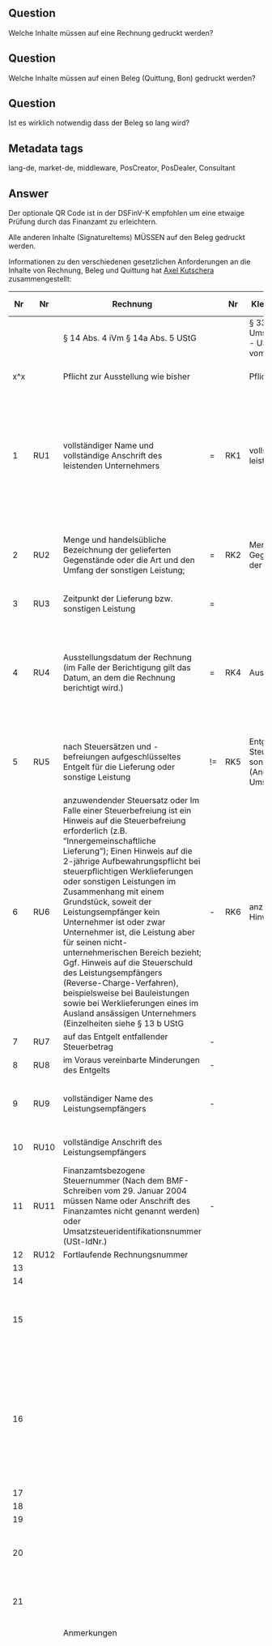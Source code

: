 ## Question

Welche Inhalte müssen auf eine Rechnung gedruckt werden?

## Question

Welche Inhalte müssen auf einen Beleg (Quittung, Bon) gedruckt werden?

## Question

Ist es wirklich notwendig dass der Beleg so lang wird?

## Metadata tags

lang-de, market-de, middleware, PosCreator, PosDealer, Consultant

## Answer

Der optionale QR Code ist in der DSFinV-K empfohlen um eine etwaige Prüfung durch das Finanzamt zu erleichtern.

Alle anderen Inhalte (SignatureItems) MÜSSEN auf den Beleg gedruckt werden.

Informationen zu den verschiedenen gesetzlichen Anforderungen an die Inhalte von Rechnung, Beleg und Quittung hat [Axel Kutschera](https://github.com/AxelKutschera) zusammengestellt: 

| Nr   | Nr   | Rechnung                                                     |      | Nr   | Kleinbetragsrechnungen  < EUR 250,-                          |      | Nr   | Grundaufzeichnungen  (Einzelaufzeichnung)                    |      | Nr   | Beleg                                                        |      | Nr   | Beleg                                                        |      | Nr   | Beleg                                                        |      | Nr   | Quittung                                                     |
| ---- | ---- | ------------------------------------------------------------ | ---- | ---- | ------------------------------------------------------------ | ---- | ---- | ------------------------------------------------------------ | ---- | ---- | ------------------------------------------------------------ | ---- | ---- | ------------------------------------------------------------ | ---- | ---- | ------------------------------------------------------------ | ---- | ---- | ------------------------------------------------------------ |
|      |      | §  14 Abs. 4 iVm § 14a Abs. 5 UStG                           |      |      | §  33 Umsatzsteuerdurchführungsverordnung - UStDV und siehe BMF-Schreiben vom  18.10.2006 |      |      | AEAO  zu § 146 Kap. 2.1.2. und 2.1.3                         |      |      | §  6 KassenSichV                                             |      |      | AEAO  zu 146a AO                                             |      |      | DSFinV-K  v2.0 Anhang I Kap. 2. (freiwillig)                 |      |      | AO  (bzw. BGB)                                               |
| x^x  |      | Pflicht  zur Ausstellung wie bisher                          |      |      | Pflicht  zur Ausstellung wie bisher                          |      |      | Pflicht  ab 1.1.2020                                         |      |      | Pflicht  ab Verwendung einer TSE                             |      |      | Pflicht  ab Verwendung einer TSE                             |      |      | Pflicht  ab Verwendung einer TSE                             |      |      | Pflicht  ab Verwendung einer TSE                             |
| 1    | RU1  | vollständiger  Name und vollständige Anschrift des leistenden Unternehmers | =    | RK1  | vollständiger  Name und Anschrift des leistenden Unternehmers |      |      |                                                              | =    | BK1  | vollständiger  Namen und die vollständige Anschrift des leistenden Unternehmers | =    | BA1  | Den  vollständigen Namen und die vollständige Anschrift des leistenden  Unternehmers (vgl. § 6 Nr. 1 KassenSichV). Aus Vereinfachungsgründen genügen  die Angaben aus § 31 Abs. 2 UStDV (UStAE Abschnitt 14.5 Abs. 2) | =    |      |                                                              |      |      |                                                              |
| 2    | RU2  | Menge  und handelsübliche Bezeichnung der gelieferten Gegenstände oder die Art und  den Umfang der sonstigen Leistung; | =    | RK2  | Menge  und Art der gelieferten Gegenstände oder Art und den Umfang der sonstigen  Leistung | <    | G2   | verkaufte,  eindeutig bezeichnete Artikel; sowie die verkaufte Menge bzw. Anzahl | =    | BK2  | Menge  und die Art der gelieferten Gegenstände oder den Umfang und die Art der  sonstigen Leistung | =    | BA2  | Menge  und Art der gelieferten Gegenstände oder den Umfang und die Art der sonstigen  Leistung (vgl. auch AEAO zu § 146, Nr. 2.1.3) | =    |      |                                                              | >    | QU2  | Zweck  der Zahlung                                           |
| 3    | RU3  | Zeitpunkt  der Lieferung bzw. sonstigen Leistung             | =    |      |                                                              | >    | G3   | Datum  und Zeitpunkt des Umsatzes                            |      |      |                                                              |      |      |                                                              |      |      |                                                              |      |      |                                                              |
| 4    | RU4  | Ausstellungsdatum  der Rechnung     (im Falle der Berichtigung gilt das Datum, an dem die Rechnung berichtigt  wird.) | =    | RK4  | Ausstellungsdatum  der Rechnung                              |      |      |                                                              |      | BK4  | Datum  der Belegausstellung und den Zeitpunkt des Vorgangbeginns im Sinne des § 2  Satz 2 Nummer     Zeitpunkt der Vorgangsbeendigung im Sinne des § 2 Satz 2 Nummer 6 |      | BA4  | Datum  der Belegausstellung und den Zeitpunkt des Vorgangbeginns sowie den Zeitpunkt  der Vorgangsbeendigung (vgl. AEAO zu § 146a, Nr. 3.6.3 „Zeitpunkt des  Vorgangsbeginns bzw. der Vorgangsbeendigung“) |      |      |                                                              |      | QU4  | Ort  und das Datum des Erhalts der Leistung oder Zahlung     |
| 5    | RU5  | nach  Steuersätzen und -befreiungen aufgeschlüsseltes Entgelt für die Lieferung  oder sonstige Leistung | !=   | RK5  | Entgelt  und den darauf entfallenden Steuerbetrag für die Lieferung oder sonstige  Leistung in einer Summe (Angabe des Bruttoentgelts inkl. Umsatzsteuer) | <    | G5   | endgültiger  Einzelverkaufspreis                             | +    | BK5  | Entgelt  und den darauf entfallenden Steuerbetrag für die Lieferung oder sonstige  Leistung in einer Summe | +    | BA5  | Entgelt  und den darauf entfallenden Steuerbetrag für die Lieferung oder sonstige  Leistung in einer Summe | +    |      |                                                              |      | QU5  | Die  Höhe des Betrages in Zahlen und in Worten; Der Nettowert des Betrages sowie  der Mehrwertsteuersatz |
| 6    | RU6  | anzuwendender  Steuersatz oder      Im Falle einer Steuerbefreiung ist ein Hinweis auf die Steuerbefreiung  erforderlich (z.B. ”Innergemeinschaftliche Lieferung”);     Einen Hinweis auf die 2-jährige Aufbewahrungspflicht bei steuerpflichtigen  Werklieferungen oder sonstigen Leistungen im Zusammenhang mit einem  Grundstück, soweit der Leistungsempfänger kein Unternehmer ist oder zwar  Unternehmer ist, die Leistung aber für seinen nicht-unternehmerischen Bereich  bezieht;     Ggf. Hinweis auf die Steuerschuld des Leistungsempfängers  (Reverse-Charge-Verfahren), beispielsweise bei Bauleistungen sowie bei  Werklieferungen eines im Ausland ansässigen Unternehmers (Einzelheiten siehe  § 13 b UStG | -    | RK6  | anzuwendender  Steuersatz oder Hinweis auf eine Steuerbefreiung | >    | G6   | dazugehörige  Umsatzsteuersatz                               | =    |      | anzuwendender  Steuersatz oder im Fall einer Steuerbefreiung einen Hinweis darauf, dass für  die Lieferung oder sonstige Leistung eine Steuerbefreiung gilt | =    | BA6  | anzuwendenden  Steuersatz oder im Fall einer Steuerbefreiung einen Hinweis darauf, dass für  die Lieferung oder sonstige Leistung eine Steuerbefreiung gilt. | =    |      |                                                              |      |      |                                                              |
| 7    | RU7  | auf  das Entgelt entfallender Steuerbetrag                   | -    |      |                                                              |      | G7   | dazugehörige  Umsatzsteuerbetrag                             |      |      |                                                              |      |      |                                                              |      |      |                                                              |      |      |                                                              |
| 8    | RU8  | im  Voraus vereinbarte Minderungen des Entgelts              | -    |      |                                                              | =    | G8   | vereinbarte  Preisminderungen                                | =    |      |                                                              | =    |      |                                                              | =    |      |                                                              |      |      |                                                              |
| 9    | RU9  | vollständiger  Name des Leistungsempfängers                  | -    |      |                                                              | >    | G9   | Name  des Vertragspartners                                   |      |      |                                                              |      |      |                                                              |      |      |                                                              |      | QU9  | vollständiger  Name des Leistungsempfängers = Name des Zahlenden |
| 10   | RU10 | vollständige  Anschrift des Leistungsempfängers              |      |      |                                                              |      |      |                                                              |      |      |                                                              |      |      |                                                              |      |      |                                                              |      | QU10 | vollständige  Anschrift des      Leistungsempfängers         |
| 11   | RU11 | Finanzamtsbezogene  Steuernummer (Nach dem BMF-Schreiben vom 29. Januar 2004 müssen Name oder  Anschrift des Finanzamtes nicht genannt werden) oder  Umsatzsteueridentifikationsnummer (USt-IdNr.) | -    |      |                                                              |      |      |                                                              |      |      |                                                              |      |      |                                                              |      |      |                                                              |      |      |                                                              |
| 12   | RU12 | Fortlaufende  Rechnungsnummer                                |      |      |                                                              |      |      |                                                              |      |      |                                                              |      |      |                                                              |      |      |                                                              |      |      |                                                              |
| 13   |      |                                                              |      |      |                                                              |      | G13  | Zahlungsart                                                  |      |      |                                                              |      |      |                                                              |      |      |                                                              |      |      |                                                              |
| 14   |      |                                                              |      |      |                                                              |      |      |                                                              |      |      |                                                              | <    | BA14 | Betrag je  Zahlungsart                                       |      |      |                                                              |      |      |                                                              |
| 15   |      |                                                              |      |      |                                                              |      |      |                                                              |      | BK15 | Transaktionsnummer  im Sinne des § 2 Satz 2 Nummer 2         |      | BA15 | Transaktionsnummer  i. S. d. § 2 Satz 2 Nummer 2 KassenSichV (vgl. AEAO zu § 146a, Nr. 3.5) |      |      |                                                              |      |      |                                                              |
| 16   |      |                                                              |      |      |                                                              |      |      |                                                              |      | BK16 | Seriennummer  des elektronischen Aufzeichnungssystems oder die Seriennummer des  Sicherheitsmoduls. |      | BA16 | Seriennummer  des elektronischen Aufzeichnungssystems oder die Seriennummer des  Sicherheitsmoduls.     Auf dem Beleg ist die nach § 2 Satz 2 Nr. 8 KassenSichV protokollierte  Seriennummer anzugeben (vgl. AEAO zu § 146a, Nrn. 3.6.1, 3.6.2). |      |      |                                                              |      |      |                                                              |
| 17   |      |                                                              |      |      |                                                              |      |      |                                                              |      |      |                                                              |      | BA17 | Signaturzähler                                               |      |      |                                                              |      |      |                                                              |
| 18   |      |                                                              |      |      |                                                              |      |      |                                                              |      |      |                                                              |      | BA18 | Prüfwert                                                     |      |      |                                                              |      |      |                                                              |
| 19   |      |                                                              |      |      |                                                              |      |      |                                                              |      |      |                                                              |      |      |                                                              |      | BD19 | QR-Code                                                      |      |      |                                                              |
| 20   |      |                                                              |      |      |                                                              |      |      |                                                              |      |      |                                                              |      |      |                                                              |      | BD20 | Datum  der ersten Bestellung bei getrennter Bestell-Rechnungsverarbeitung      (DSFinV-K 2.7.2) |      |      |                                                              |
| 21   |      |                                                              |      |      |                                                              |      |      |                                                              |      |      |                                                              |      |      |                                                              |      |      |                                                              |      | QU21 | Die  Unterschrift und der Firmenstempel des Empfängers der Zahlung |
|      |      |                                                              |      |      |                                                              |      |      |                                                              |      |      |                                                              |      |      |                                                              |      |      |                                                              |      |      |                                                              |
|      |      | Anmerkungen                                                  |      |      |                                                              |      |      |                                                              |      |      |                                                              |      |      |                                                              |      |      |                                                              |      |      |                                                              |
|      |      |                                                              |      |      |                                                              |      | GAa  | Die  Möglichkeit zum Ausweis des Steuerbetrags in einer Summe nach § 32 UStDV in  der Rechnung und die Zusammenfassung des Entgelts und des darauf entfallenden  Steuerbetrags in einer Summe nach § 33 Satz 1 Nr. 4 UStDV in der Rechnung  bleiben unbenommen. |      | BKa  | Die  Angaben auf einem Beleg müssen für jedermann ohne maschinelle Unterstützung  lesbar sein. Ein Beleg kann in Papierform oder mit Zustimmung des  Belegempfängers elektronisch in einem standardisierten Datenformat ausgegeben  werden. |      | BAa  | Erfordert  ein Geschäftsvorfall (vgl. AEAO zu § 146a, Nr. 1.7) nicht die Erstellung  einer Rechnung i. S. d. § 14 UStG, sondern einen sonstigen Beleg (z.B.  Lieferschein), wird nicht beanstandet, wenn dieser Beleg nicht den unter § 6  Satz 1 Nr. 5 KassenSichV geforderten Steuerbetrag enthält. |      | BDa  | DSFinV-K  2.7.2: Der Start-Zeitpunkt der ersten Transaktion „Bestellung“ muss  zusätzlich auf dem Bon abgedruckt werden |      | QUa  | AEAO  § 146a 6.10 Die Befreiung von der Belegausgabepflicht nach § 146a Abs. 2 AO  entbindet den Unternehmer nicht von dem Anspruch des Kunden auf die  Ausstellung einer Quittung (§ 368 BGB). |
|      |      |                                                              |      |      |                                                              |      | GAb  | Eine  Verpflichtung zur einzelnen Verbuchung (im Gegensatz zur Aufzeichnung) eines  jeden Geschäftsvorfalls besteht nicht. |      |      |                                                              |      |      |                                                              |      |      |                                                              |      | QUb  | Quercheck:     Zusätzlich zu Quittungen müssen Rechnungen beinhalten     Steuernummer     Lieferdatum / Leistungsdatum     Rechnungsnummer |
|      |      |                                                              |      |      |                                                              |      | GAc  | Werden  der Art nach gleiche Waren mit demselben Einzelverkaufspreis in einer  Warengruppe zusammengefasst, wird dies nicht beanstandet, sofern die  verkaufte Menge bzw. Anzahl ersichtlich bleibt. |      |      |                                                              |      |      |                                                              |      |      |                                                              |      | QUc  | Rechnung  als Quittung mit Vermerk „Betrag erhalten“         |
|      |      |                                                              |      |      |                                                              |      | GAd  | Dies  gilt entsprechend für Dienstleistungen.                |      |      |                                                              |      |      |                                                              |      |      |                                                              |      |      |                                                              |
|      |      |                                                              |      |      |                                                              |      | GAe  | Ausnahmen  aus Zumutbarkeitsgesichtspunkten siehe 2.2.       |      |      |                                                              |      |      |                                                              |      |      |                                                              |      |      |                                                              |

[PDF Download](../images/20191122-ft-Belegmerkmale-DE-v0.5.pdf) 